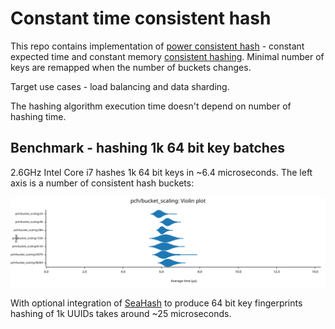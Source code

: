 # Constant time consistent hash

This repo contains implementation of [power consistent hash](https://arxiv.org/pdf/2307.12448.pdf) - constant expected time and constant memory [consistent hashing](https://en.wikipedia.org/wiki/Consistent_hashing). Minimal number of keys are remapped when the number of buckets changes.

Target use cases - load balancing and data sharding.

The hashing algorithm execution time doesn't depend on number of hashing time.


## Benchmark - hashing 1k 64 bit key batches

2.6GHz Intel Core i7 hashes 1k 64 bit keys in ~6.4 microseconds. The left axis is a number of consistent hash buckets:

![Benchmark of hashing 1k keys](https://raw.githubusercontent.com/DXist/power-consistent-hash/main/pch_bucket_scaling.svg)

With optional integration of [SeaHash](https://gitlab.redox-os.org/redox-os/seahash) to produce 64 bit key fingerprints hashing of 1k UUIDs takes around ~25 microseconds.

